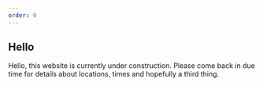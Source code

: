 ```yaml
---
order: 0
---
```


## Hello

Hello, this website is currently under construction. Please come back in due time for details about locations, times and hopefully a third thing.